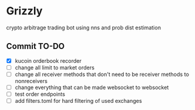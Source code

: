 # Grizzly

crypto arbitrage trading bot using nns and prob dist estimation

## Commit TO-DO

- [x] kucoin orderbook recorder
- [ ] change all limit to market orders
- [ ] change all receiver methods that don't need to be receiver methods to nonreceivers
- [ ] change everything that can be made websocket to websocket
- [ ] test order endpoints
- [ ] add filters.toml for hard filtering of used exchanges
